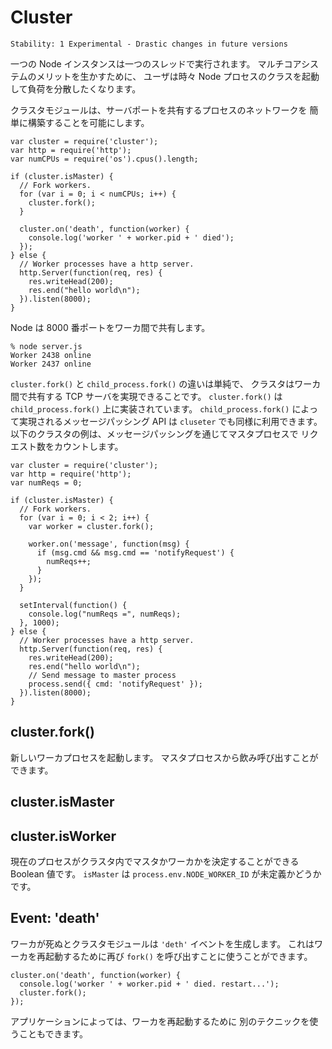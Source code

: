 # Cluster

    Stability: 1 Experimental - Drastic changes in future versions

<!--
A single instance of Node runs in a single thread. To take advantage of
multi-core systems the user will sometimes want to launch a cluster of Node
processes to handle the load.
-->

一つの Node インスタンスは一つのスレッドで実行されます。
マルチコアシステムのメリットを生かすために、
ユーザは時々 Node プロセスのクラスを起動して負荷を分散したくなります。

<!--
The cluster module allows you to easily create a network of processes that
all share server ports.
-->

クラスタモジュールは、サーバポートを共有するプロセスのネットワークを
簡単に構築することを可能にします。

    var cluster = require('cluster');
    var http = require('http');
    var numCPUs = require('os').cpus().length;

    if (cluster.isMaster) {
      // Fork workers.
      for (var i = 0; i < numCPUs; i++) {
        cluster.fork();
      }

      cluster.on('death', function(worker) {
        console.log('worker ' + worker.pid + ' died');
      });
    } else {
      // Worker processes have a http server.
      http.Server(function(req, res) {
        res.writeHead(200);
        res.end("hello world\n");
      }).listen(8000);
    }

<!--
Running node will now share port 8000 between the workers:
-->

Node は 8000 番ポートをワーカ間で共有します。

    % node server.js
    Worker 2438 online
    Worker 2437 online

<!--
The difference between `cluster.fork()` and `child_process.fork()` is simply
that cluster allows TCP servers to be shared between workers. `cluster.fork`
is implemented on top of `child_process.fork`. The message passing API that
is available with `child_process.fork` is available with `cluster` as well.
As an example, here is a cluster which keeps count of the number of requests
in the master process via message passing:
-->

`cluster.fork()` と `child_process.fork()` の違いは単純で、
クラスタはワーカ間で共有する TCP サーバを実現できることです。
`cluster.fork()` は `child_process.fork()` 上に実装されています。
`child_process.fork()` によって実現されるメッセージパッシング API は
`cluseter` でも同様に利用できます。
以下のクラスタの例は、メッセージパッシングを通じてマスタプロセスで
リクエスト数をカウントします。

    var cluster = require('cluster');
    var http = require('http');
    var numReqs = 0;

    if (cluster.isMaster) {
      // Fork workers.
      for (var i = 0; i < 2; i++) {
        var worker = cluster.fork();

        worker.on('message', function(msg) {
          if (msg.cmd && msg.cmd == 'notifyRequest') {
            numReqs++;
          }
        });
      }

      setInterval(function() {
        console.log("numReqs =", numReqs);
      }, 1000);
    } else {
      // Worker processes have a http server.
      http.Server(function(req, res) {
        res.writeHead(200);
        res.end("hello world\n");
        // Send message to master process
        process.send({ cmd: 'notifyRequest' });
      }).listen(8000);
    }



## cluster.fork()

<!--
Spawn a new worker process. This can only be called from the master process.
-->

新しいワーカプロセスを起動します。
マスタプロセスから飲み呼び出すことができます。

## cluster.isMaster
## cluster.isWorker

<!--
Boolean flags to determine if the current process is a master or a worker
process in a cluster. A process `isMaster` if `process.env.NODE_WORKER_ID`
is undefined.
-->

現在のプロセスがクラスタ内でマスタかワーカかを決定することができる
Boolean 値です。
`isMaster` は `process.env.NODE_WORKER_ID` が未定義かどうかです。


## Event: 'death'

<!--
When any of the workers die the cluster module will emit the 'death' event.
This can be used to restart the worker by calling `fork()` again.
-->

ワーカが死ぬとクラスタモジュールは `'deth'` イベントを生成します。
これはワーカを再起動するために再び `fork()`
を呼び出すことに使うことができます。

    cluster.on('death', function(worker) {
      console.log('worker ' + worker.pid + ' died. restart...');
      cluster.fork();
    });

<!--
Different techniques can be used to restart the worker depending on the
application.
-->

アプリケーションによっては、ワーカを再起動するために
別のテクニックを使うこともできます。
